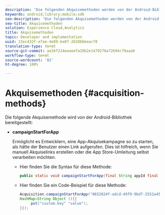 ```yaml
---
description: 'Die folgenden Akquisemethoden werden von der Android-Bibliothek bereitgestellt '
keywords: android;library;mobile;sdk
seo-description: 'Die folgenden Akquisemethoden werden von der Android-Bibliothek bereitgestellt '
seo-title: Akquisemethoden
solution: Experience Cloud,Analytics
title: Akquisemethoden
topic: Developer and implementation
uuid: 22ec432f-e7ae-4e89-be07-26206bbeacf8
translation-type: tm+mt
source-git-commit: ae16f224eeaeefa29b2e1479270a72694c79aaa0
workflow-type: tm+mt
source-wordcount: '82'
ht-degree: 100%

---
```



# Akquisemethoden {#acquisition-methods}

Die folgende Akquisemethode wird von der Android-Bibliothek bereitgestellt:

* **campaignStartForApp**

   Ermöglicht es Entwicklern, eine App-Akquisekampagne so zu starten, als hätte der Benutzer einen Link aufgerufen. Dies ist hilfreich, wenn Sie manuell Akquiselinks erstellen oder die App Store-Umleitung selbst verarbeiten möchten.

   * Hier finden Sie die Syntax für diese Methode:

      ```java
      public static void campaignStartForApp(final String appId final Map<String Object> data); 
      ```

   * Hier finden Sie ein Code-Beispiel für diese Methode:

      ```java
      Acquisition.campaignStartForApp("0652024f-adcd-49f9-9bd7-2552a4564d2f" new 
      HashMap<String Object (){{
           put("custom.key" "value");
      }}); 
      ```
